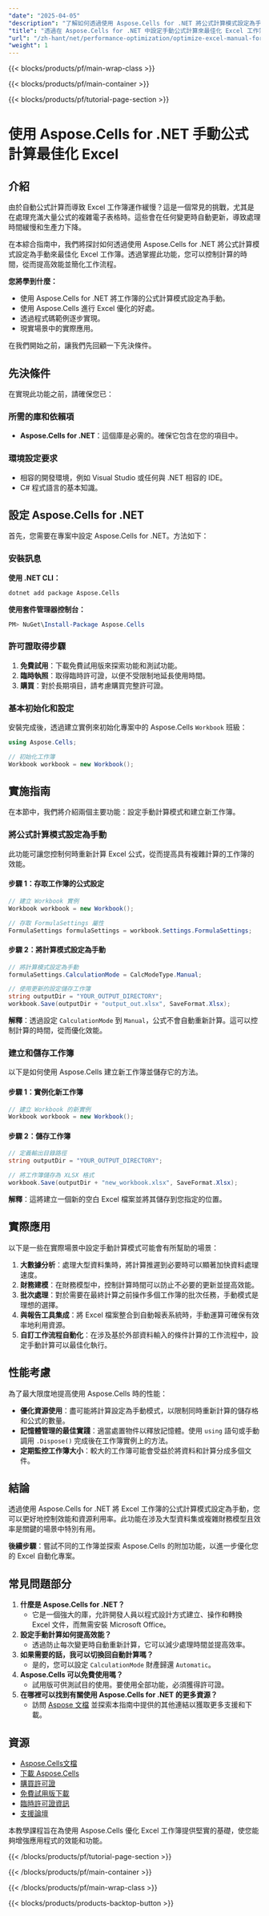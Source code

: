 ```yaml
---
"date": "2025-04-05"
"description": "了解如何透過使用 Aspose.Cells for .NET 將公式計算模式設定為手動來提高 Excel 工作簿的效能。提高電子表格的效率和控制力。"
"title": "透過在 Aspose.Cells for .NET 中設定手動公式計算來最佳化 Excel 工作簿"
"url": "/zh-hant/net/performance-optimization/optimize-excel-manual-formula-calculation-aspose-cells-net/"
"weight": 1
---
```


{{< blocks/products/pf/main-wrap-class >}}

{{< blocks/products/pf/main-container >}}

{{< blocks/products/pf/tutorial-page-section >}}


# 使用 Aspose.Cells for .NET 手動公式計算最佳化 Excel

## 介紹

由於自動公式計算而導致 Excel 工作簿運作緩慢？這是一個常見的挑戰，尤其是在處理充滿大量公式的複雜電子表格時。這些會在任何變更時自動更新，導致處理時間緩慢和生產力下降。

在本綜合指南中，我們將探討如何透過使用 Aspose.Cells for .NET 將公式計算模式設定為手動來最佳化 Excel 工作簿。透過掌握此功能，您可以控制計算的時間，從而提高效能並簡化工作流程。

**您將學到什麼：**
- 使用 Aspose.Cells for .NET 將工作簿的公式計算模式設定為手動。
- 使用 Aspose.Cells 進行 Excel 優化的好處。
- 透過程式碼範例逐步實現。
- 現實場景中的實際應用。

在我們開始之前，讓我們先回顧一下先決條件。

## 先決條件

在實現此功能之前，請確保您已：

### 所需的庫和依賴項
- **Aspose.Cells for .NET**：這個庫是必需的。確保它包含在您的項目中。

### 環境設定要求
- 相容的開發環境，例如 Visual Studio 或任何與 .NET 相容的 IDE。
- C# 程式語言的基本知識。

## 設定 Aspose.Cells for .NET

首先，您需要在專案中設定 Aspose.Cells for .NET。方法如下：

### 安裝訊息

**使用 .NET CLI：**
```bash
dotnet add package Aspose.Cells
```

**使用套件管理器控制台：**
```powershell
PM> NuGet\Install-Package Aspose.Cells
```

### 許可證取得步驟
1. **免費試用**：下載免費試用版來探索功能和測試功能。
2. **臨時執照**：取得臨時許可證，以便不受限制地延長使用時間。
3. **購買**：對於長期項目，請考慮購買完整許可證。

### 基本初始化和設定
安裝完成後，透過建立實例來初始化專案中的 Aspose.Cells `Workbook` 班級：
```csharp
using Aspose.Cells;

// 初始化工作簿
Workbook workbook = new Workbook();
```

## 實施指南
在本節中，我們將介紹兩個主要功能：設定手動計算模式和建立新工作簿。

### 將公式計算模式設定為手動
此功能可讓您控制何時重新計算 Excel 公式，從而提高具有複雜計算的工作簿的效能。

#### 步驟 1：存取工作簿的公式設定
```csharp
// 建立 Workbook 實例
Workbook workbook = new Workbook();

// 存取 FormulaSettings 屬性
FormulaSettings formulaSettings = workbook.Settings.FormulaSettings;
```

#### 步驟 2：將計算模式設定為手動
```csharp
// 將計算模式設定為手動
formulaSettings.CalculationMode = CalcModeType.Manual;

// 使用更新的設定儲存工作簿
string outputDir = "YOUR_OUTPUT_DIRECTORY";
workbook.Save(outputDir + "output_out.xlsx", SaveFormat.Xlsx);
```
**解釋**：透過設定 `CalculationMode` 到 `Manual`，公式不會自動重新計算。這可以控制計算的時間，從而優化效能。

### 建立和儲存工作簿
以下是如何使用 Aspose.Cells 建立新工作簿並儲存它的方法。

#### 步驟 1：實例化新工作簿
```csharp
// 建立 Workbook 的新實例
Workbook workbook = new Workbook();
```

#### 步驟 2：儲存工作簿
```csharp
// 定義輸出目錄路徑
string outputDir = "YOUR_OUTPUT_DIRECTORY";

// 將工作簿儲存為 XLSX 格式
workbook.Save(outputDir + "new_workbook.xlsx", SaveFormat.Xlsx);
```
**解釋**：這將建立一個新的空白 Excel 檔案並將其儲存到您指定的位置。

## 實際應用
以下是一些在實際場景中設定手動計算模式可能會有所幫助的場景：
1. **大數據分析**：處理大型資料集時，將計算推遲到必要時可以顯著加快資料處理速度。
2. **財務建模**：在財務模型中，控制計算時間可以防止不必要的更新並提高效能。
3. **批次處理**：對於需要在最終計算之前操作多個工作簿的批次任務，手動模式是理想的選擇。
4. **與報告工具集成**：將 Excel 檔案整合到自動報表系統時，手動運算可確保有效率地利用資源。
5. **自訂工作流程自動化**：在涉及基於外部資料輸入的條件計算的工作流程中，設定手動計算可以最佳化執行。

## 性能考慮
為了最大限度地提高使用 Aspose.Cells 時的性能：
- **優化資源使用**：盡可能將計算設定為手動模式，以限制同時重新計算的儲存格和公式的數量。
- **記憶體管理的最佳實踐**：適當處置物件以釋放記憶體。使用 `using` 語句或手動調用 `.Dispose()` 完成後在工作簿實例上的方法。
- **定期監控工作簿大小**：較大的工作簿可能會受益於將資料和計算分成多個文件。

## 結論
透過使用 Aspose.Cells for .NET 將 Excel 工作簿的公式計算模式設定為手動，您可以更好地控制效能和資源利用率。此功能在涉及大型資料集或複雜財務模型且效率是關鍵的場景中特別有用。

**後續步驟**：嘗試不同的工作簿並探索 Aspose.Cells 的附加功能，以進一步優化您的 Excel 自動化專案。

## 常見問題部分
1. **什麼是 Aspose.Cells for .NET？**
   - 它是一個強大的庫，允許開發人員以程式設計方式建立、操作和轉換 Excel 文件，而無需安裝 Microsoft Office。
2. **設定手動計算如何提高效能？**
   - 透過防止每次變更時自動重新計算，它可以減少處理時間並提高效率。
3. **如果需要的話，我可以切換回自動計算嗎？**
   - 是的，您可以設定 `CalculationMode` 財產歸還 `Automatic`。
4. **Aspose.Cells 可以免費使用嗎？**
   - 試用版可供測試目的使用。要使用全部功能，必須獲得許可證。
5. **在哪裡可以找到有關使用 Aspose.Cells for .NET 的更多資源？**
   - 訪問 [Aspose 文檔](https://reference.aspose.com/cells/net/) 並探索本指南中提供的其他連結以獲取更多支援和下載。

## 資源
- [Aspose.Cells文檔](https://reference.aspose.com/cells/net/)
- [下載 Aspose.Cells](https://releases.aspose.com/cells/net/)
- [購買許可證](https://purchase.aspose.com/buy)
- [免費試用版下載](https://releases.aspose.com/cells/net/)
- [臨時許可證資訊](https://purchase.aspose.com/temporary-license/)
- [支援論壇](https://forum.aspose.com/c/cells/9)

本教學課程旨在為使用 Aspose.Cells 優化 Excel 工作簿提供堅實的基礎，使您能夠增強應用程式的效能和功能。

{{< /blocks/products/pf/tutorial-page-section >}}

{{< /blocks/products/pf/main-container >}}

{{< /blocks/products/pf/main-wrap-class >}}

{{< blocks/products/products-backtop-button >}}